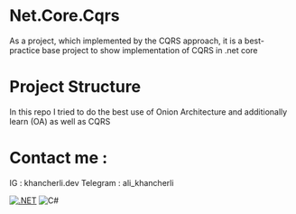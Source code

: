 # Net.Core.Cqrs
As a project, which implemented by the CQRS approach, it is a best-practice base project to show implementation of CQRS in .net  core
<br>
# Project Structure
In this repo I tried to do the best use of Onion Architecture and additionally learn (OA) as well as CQRS
<br>
# Contact me :
IG : khancherli.dev
Telegram : ali_khancherli <br>

[![.NET](https://github.com/jalbertsr/logo-badge-images/blob/master/img/rsz_dotnet.png?raw=true)](https://www.microsoft.com/net/)
![C#](https://languages.abranhe.com/languages/csharp.png)
